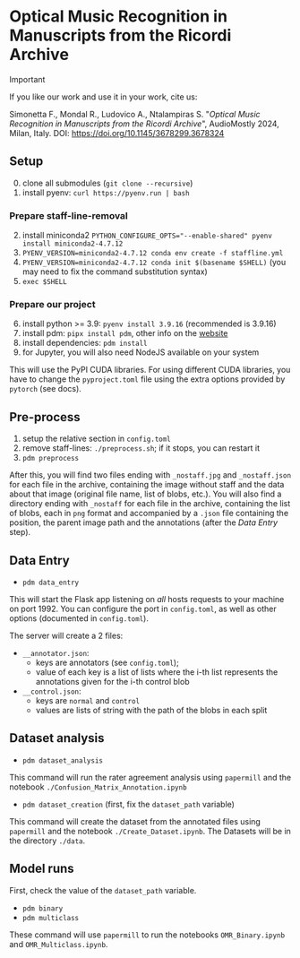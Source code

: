 # Optical Music Recognition in Manuscripts from the Ricordi Archive

> [!IMPORTANT] 
> If you like our work and use it in your work, cite us:
> 
> Simonetta F., Mondal R., Ludovico A., Ntalampiras S. "_Optical Music Recognition in Manuscripts from the Ricordi Archive_", AudioMostly 2024, Milan, Italy. DOI: https://doi.org/10.1145/3678299.3678324

## Setup

0. clone all submodules (`git clone --recursive`)
1. install pyenv: `curl https://pyenv.run | bash`

### Prepare staff-line-removal

2. install miniconda2 `PYTHON_CONFIGURE_OPTS="--enable-shared" pyenv install miniconda2-4.7.12`
3. `PYENV_VERSION=miniconda2-4.7.12 conda env create -f staffline.yml`
4. `PYENV_VERSION=miniconda2-4.7.12 conda init $(basename $SHELL)` (you may need to fix the command substitution syntax)
5. `exec $SHELL`

### Prepare our project

6. install python >= 3.9: `pyenv install 3.9.16` (recommended is 3.9.16)
7. install pdm: `pipx install pdm`, other info on the [website](https://pdm.fming.dev/)
8. install dependencies: `pdm install`
9. for Jupyter, you will also need NodeJS available on your system

This will use the PyPI CUDA libraries. For using different CUDA libraries, you have to
change the `pyproject.toml` file using the extra options provided by `pytorch` (see
docs).

## Pre-process

1. setup the relative section in `config.toml`
2. remove staff-lines: `./preprocess.sh`; if it stops, you can restart it
3. `pdm preprocess`

After this, you will find two files ending with `_nostaff.jpg` and
`_nostaff.json` for each file in the archive, containing the image without
staff and the data about that image (original file name, list of blobs, etc.).
You will also find a directory ending with `_nostaff` for each file in the
archive, containing the list of blobs, each in `png` format and accompanied by
a `.json` file containing the position, the parent image path and the
annotations (after the _Data Entry_ step).

## Data Entry

- `pdm data_entry`

This will start the Flask app listening on _all_ hosts requests to your machine
on port 1992. You can configure the port in `config.toml`, as well as other
options (documented in `config.toml`).

The server will create a 2 files:

- `__annotator.json`:
  - keys are annotators (see `config.toml`);
  - value of each key is a list of lists where the i-th list represents the
    annotations given for the i-th control blob
- `__control.json`:
  - keys are `normal` and `control`
  - values are lists of string with the path of the blobs in each split

## Dataset analysis

- `pdm dataset_analysis`

This command will run the rater agreement analysis using `papermill` and the notebook
`./Confusion_Matrix_Annotation.ipynb`

- `pdm dataset_creation` (first, fix the `dataset_path` variable)

This command will create the dataset from the annotated files using
`papermill` and the notebook `./Create_Dataset.ipynb`. The Datasets will be in the directory `./data`.

## Model runs

First, check the value of the `dataset_path` variable.

- `pdm binary`
- `pdm multiclass`

These command will use `papermill` to run the notebooks `OMR_Binary.ipynb` and `OMR_Multiclass.ipynb`.
